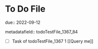# To Do File

due:: 2022-09-12

metadatafield:: todoTestFile_1367_84

- [ ] Task of todoTestFile_1367 1 [[Query me]]
